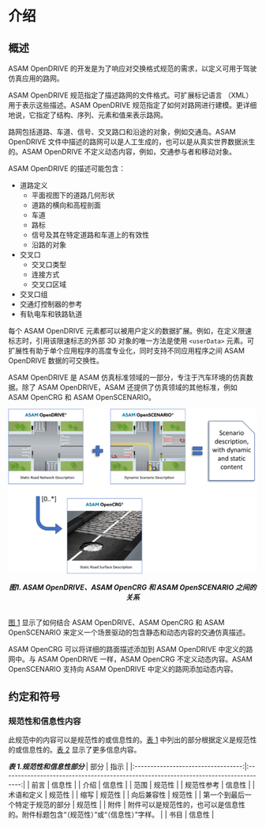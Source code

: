 <h1> 介绍 </h1>

<h2> 概述 </h2>

ASAM OpenDRIVE 的开发是为了响应对交换格式规范的需求，以定义可用于驾驶仿真应用的路网。

ASAM OpenDRIVE 规范指定了描述路网的文件格式。可扩展标记语言 （XML） 用于表示这些描述。ASAM OpenDRIVE 规范指定了如何对路网进行建模。更详细地说，它指定了结构、序列、元素和值来表示路网。

路网包括道路、车道、信号、交叉路口和沿途的对象，例如交通岛。ASAM OpenDRIVE 文件中描述的路网可以是人工生成的，也可以是从真实世界数据派生的。ASAM OpenDRIVE 不定义动态内容，例如，交通参与者和移动对象。

ASAM OpenDRIVE 的描述可能包含：

- 道路定义
  - 平面视图下的道路几何形状
  - 道路的横向和高程剖面
  - 车道
  - 路标
  - 信号及其在特定道路和车道上的有效性
  - 沿路的对象
- 交叉口
  - 交叉口类型
  - 连接方式
  - 交叉口区域
- 交叉口组
- 交通灯控制器的参考
- 有轨电车和铁路轨道

每个 ASAM OpenDRIVE 元素都可以被用户定义的数据扩展。例如，在定义限速标志时，引用该限速标志的外部 3D 对象的唯一方法是使用 `<userData>` 元素。可扩展性有助于单个应用程序的高度专业化，同时支持不同应用程序之间 ASAM OpenDRIVE 数据的可交换性。

ASAM OpenDRIVE 是 ASAM 仿真标准领域的一部分，专注于汽车环境的仿真数据。除了 ASAM OpenDRIVE，ASAM 还提供了仿真领域的其他标准，例如 ASAM OpenCRG 和 ASAM OpenSCENARIO。

<span id="p1">![相互关系](..\图片\图1.png "ASAM OpenDRIVE、ASAM OpenCRG 和 ASAM OpenSCENARIO 之间的关系")<span>
<center><I><B>图1. ASAM OpenDRIVE、ASAM OpenCRG 和 ASAM OpenSCENARIO 之间的关系</B></I></center><br>

[图 1](#p1) 显示了如何结合 ASAM OpenDRIVE、ASAM OpenCRG 和 ASAM OpenSCENARIO 来定义一个场景驱动的包含静态和动态内容的交通仿真描述。

ASAM OpenCRG 可以将详细的路面描述添加到 ASAM OpenDRIVE 中定义的路网中。与 ASAM OpenDRIVE 一样，ASAM OpenCRG 不定义动态内容。ASAM OpenSCENARIO 支持向 ASAM OpenDRIVE 中定义的路网添加动态内容。

<h2> 约定和符号 </h2>

<h3> 规范性和信息性内容 </h3>

此规范中的内容可以是规范性的或信息性的。[表 1](#t1) 中列出的部分根据定义是规范性的或信息性的。[表 2](#t2) 显示了更多信息内容。

<i id="t1"><b> 表 1.规范性和信息性部分 </b></i>
| 部分                             | 指示                                                                               |
|:----------------------------------:|:------------------------------------------------------------------------------------:|
| 前言                             | 信息性                                                                             |
| 介绍                             | 信息性                                                                             |
| 范围                             | 规范性                                                                             |
| 规范性参考                       | 信息性                                                                             |
| 术语和定义                       | 规范性                                                                             |
| 缩写                             | 规范性                                                                             |
| 向后兼容性                       | 规范性                                                                             |
| 第一个到最后一个特定于规范的部分 | 规范性                                                                             |
| 附件                             | 附件可以是规范性的，也可以是信息性的。附件标题包含“（规范性）”或“（信息性）”字样。 |
| 书目                             | 信息性                                                                             |

